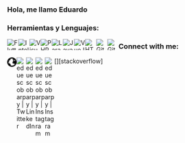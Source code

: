 ### Hola, me llamo Eduardo

### Herramientas y Lenguajes:
[<img align="left" alt="Flutter" width="26px" height="26px" src="https://github.com/get-icon/geticon/raw/master/icons/flutter.svg" />][flutter]
[<img align="left" alt="Intellij-idea" width="26px" height="26px" src="https://github.com/get-icon/geticon/raw/master/icons/intellij-idea.svg" />][flutter]
[<img align="left" alt="Visual Studio Code" width="26px" height="26px" src="https://github.com/get-icon/geticon/raw/master/icons/visual-studio-code.svg" />][visualstudio]
[<img align="left" alt="PHP" width="26px" height="26px" src="https://github.com/get-icon/geticon/raw/master/icons/php-alt.svg" />][php]
[<img align="left" alt="Laravel" width="26px" height="26px" src="https://github.com/get-icon/geticon/raw/master/icons/laravel.svg" />][laravel]
[<img align="left" alt="JavaScript" width="26px" height="26px" src="https://github.com/get-icon/geticon/raw/master/icons/javascript.svg" />][javascript]
[<img align="left" alt="VueJS" width="26px" height="26px" src="https://github.com/get-icon/geticon/raw/master/icons/vue.svg" />][vue]
[<img align="left" alt="HTML5" width="26px" height="26px" src="https://github.com/get-icon/geticon/raw/master/icons/html-5.svg" />][html]
[<img align="left" alt="Git" width="26px" height="26px" src="https://github.com/get-icon/geticon/raw/master/icons/git-icon.svg" />][git]
[<img align="left" alt="GitHub" width="26px" height="26px" src="https://github.com/get-icon/geticon/raw/master/icons/github-icon.svg" />][github]

### Connect with me:

[<img align="left" alt="eduardoescobar.web.app" width="22px" src="https://raw.githubusercontent.com/iconic/open-iconic/master/svg/globe.svg" />][website]
[<img align="left" alt="eduescobarpy | Twitter" width="22px" src="https://cdn.jsdelivr.net/npm/simple-icons@v3/icons/twitter.svg" />][twitter]
[<img align="left" alt="eduescobarpy | LinkedIn" width="22px" src="https://cdn.jsdelivr.net/npm/simple-icons@v3/icons/linkedin.svg" />][linkedin]
[<img align="left" alt="eduescobarpy | Instagram" width="22px" src="https://cdn.jsdelivr.net/npm/simple-icons@v3/icons/instagram.svg" />][instagram]
[<img align="left" alt="eduescobarpy | Instagram" width="22px" src="https://cdn.jsdelivr.net/npm/simple-icons@v3/icons/stackoverflow.svg" />][stackoverflow]

<br />

[flutter]: https://flutter.dev/
[website]: https://eduardoescobar.web.app
[twitter]: https://twitter.com/eduescobarpy/
[linkedin]: https://www.linkedin.com/in/eduescobaralcaraz/
[instagram]: https://www.instagram.com/edu_escobarpy/
[visualstudio]: https://code.visualstudio.com/
[php]: https://www.php.net/
[javascript]: https://www.javascript.com/
[html]: https://developer.mozilla.org/docs/Web/HTML
[css]: https://developer.mozilla.org/docs/Learn/CSS
[laravel]: https://laravel.com/
[vue]: https://vuejs.org/
[mysql]: https://www.mysql.com/
[git]: https://git-scm.com/
[github]: https://github.com/
